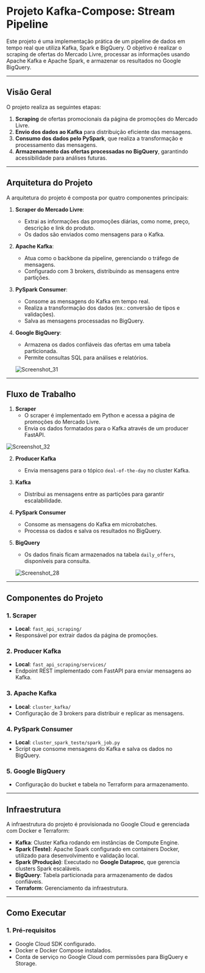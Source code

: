 # **Projeto Kafka-Compose: Stream Pipeline**

Este projeto é uma implementação prática de um pipeline de dados em tempo real que utiliza Kafka, Spark e BigQuery. O objetivo é realizar o scraping de ofertas do Mercado Livre, processar as informações usando Apache Kafka e Apache Spark, e armazenar os resultados no Google BigQuery.

---

## **Visão Geral**

O projeto realiza as seguintes etapas:
1. **Scraping** de ofertas promocionais da página de promoções do Mercado Livre.
2. **Envio dos dados ao Kafka** para distribuição eficiente das mensagens.
3. **Consumo dos dados pelo PySpark**, que realiza a transformação e processamento das mensagens.
4. **Armazenamento das ofertas processadas no BigQuery**, garantindo acessibilidade para análises futuras.

---

## **Arquitetura do Projeto**

A arquitetura do projeto é composta por quatro componentes principais:

1. **Scraper do Mercado Livre**:
   - Extrai as informações das promoções diárias, como nome, preço, descrição e link do produto.
   - Os dados são enviados como mensagens para o Kafka.

2. **Apache Kafka**:
   - Atua como o backbone da pipeline, gerenciando o tráfego de mensagens.
   - Configurado com 3 brokers, distribuindo as mensagens entre partições.

3. **PySpark Consumer**:
   - Consome as mensagens do Kafka em tempo real.
   - Realiza a transformação dos dados (ex.: conversão de tipos e validações).
   - Salva as mensagens processadas no BigQuery.

4. **Google BigQuery**:
   - Armazena os dados confiáveis das ofertas em uma tabela particionada.
   - Permite consultas SQL para análises e relatórios.

   ![Screenshot_31](https://github.com/user-attachments/assets/95f2a8b0-d451-404d-ae36-afadfb410af8)


---

## **Fluxo de Trabalho**

1. **Scraper**
   - O scraper é implementado em Python e acessa a página de promoções do Mercado Livre.
   - Envia os dados formatados para o Kafka através de um producer FastAPI.

![Screenshot_32](https://github.com/user-attachments/assets/9b8a233a-917a-4a8d-b916-c5bd8cc4ef2a)

2. **Producer Kafka**
   - Envia mensagens para o tópico `deal-of-the-day` no cluster Kafka.

3. **Kafka**
   - Distribui as mensagens entre as partições para garantir escalabilidade.

4. **PySpark Consumer**
   - Consome as mensagens do Kafka em microbatches.
   - Processa os dados e salva os resultados no BigQuery.

5. **BigQuery**
   - Os dados finais ficam armazenados na tabela `daily_offers`, disponíveis para consulta.


   ![Screenshot_28](https://github.com/user-attachments/assets/e7385ce7-1d38-4b0b-9735-318c3b876d3d)

---

## **Componentes do Projeto**

### **1. Scraper**
- **Local**: `fast_api_scraping/`
- Responsável por extrair dados da página de promoções.

### **2. Producer Kafka**
- **Local**: `fast_api_scraping/services/`
- Endpoint REST implementado com FastAPI para enviar mensagens ao Kafka.

### **3. Apache Kafka**
- **Local**: `cluster_kafka/`
- Configuração de 3 brokers para distribuir e replicar as mensagens.

### **4. PySpark Consumer**
- **Local**: `cluster_spark_teste/spark_job.py`
- Script que consome mensagens do Kafka e salva os dados no BigQuery.

### **5. Google BigQuery**
- Configuração do bucket e tabela no Terraform para armazenamento.

---

## **Infraestrutura**

A infraestrutura do projeto é provisionada no Google Cloud e gerenciada com Docker e Terraform:
- **Kafka**: Cluster Kafka rodando em instâncias de Compute Engine.
- **Spark (Teste)**: Apache Spark configurado em containers Docker, utilizado para desenvolvimento e validação local.
- **Spark (Produção)**: Executado no **Google Dataproc**, que gerencia clusters Spark escaláveis.
- **BigQuery**: Tabela particionada para armazenamento de dados confiáveis.
- **Terraform**: Gerenciamento da infraestrutura.



---

## **Como Executar**

### **1. Pré-requisitos**
- Google Cloud SDK configurado.
- Docker e Docker Compose instalados.
- Conta de serviço no Google Cloud com permissões para BigQuery e Storage.

